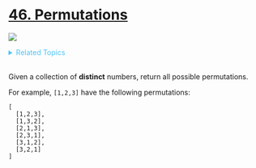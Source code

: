 # [46. Permutations](https://leetcode.com/problems/permutations/description/)

![](https://img.shields.io/badge/Difficulty-Medium-F8AF40.svg)

<details>
<summary style="color:#4FC3F7">Related Topics</summary>

* [`Backtracking`](https://leetcode.com/tag/backtracking/)

</details>
<br />

Given a collection of **distinct** numbers, return all possible permutations.

For example,
`[1,2,3]` have the following permutations:

```
[
  [1,2,3],
  [1,3,2],
  [2,1,3],
  [2,3,1],
  [3,1,2],
  [3,2,1]
]
```